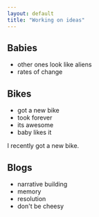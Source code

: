```yaml
---
layout: default
title: "Working on ideas"
---
```


## Babies

* other ones look like aliens
* rates of change

## Bikes

* got a new bike
* took forever
* its awesome
* baby likes it

I recently got a new bike.

## Blogs

* narrative building
* memory
* resolution
* don't be cheesy
